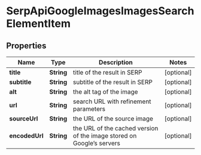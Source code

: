 # SerpApiGoogleImagesImagesSearchElementItem


## Properties

| Name | Type | Description | Notes |
|------------ | ------------- | ------------- | -------------|
**title** | **String** | title of the result in SERP |[optional]|
**subtitle** | **String** | subtitle of the result in SERP |[optional]|
**alt** | **String** | the alt tag of the image |[optional]|
**url** | **String** | search URL with refinement parameters |[optional]|
**sourceUrl** | **String** | the URL of the source image |[optional]|
**encodedUrl** | **String** | the URL of the cached version of the image stored on Google’s servers |[optional]|